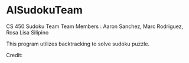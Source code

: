 # AISudokuTeam
CS 450 Sudoku Team
Team Members : Aaron Sanchez, Marc Rodriguez, Rosa Lisa Silipino

This program utilizes backtracking to solve sudoku puzzle.

Credit: 
